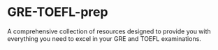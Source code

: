 # GRE-TOEFL-prep
A comprehensive collection of resources designed to provide you with everything you need to excel in your GRE and TOEFL examinations.
